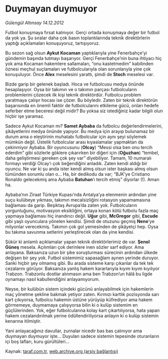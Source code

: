 # Duymayan duymuyor

*Gülengül Altınsay 14.12.2012*

<div class="yazi"><p>Futbol konuşmaya fırsat kalmıyor. Gerçi ortada konuşmaya değer bir futbol da yok ya. Şu sıralar daha çok basın toplantılarında teknik direktörlerin yaptığı açıklamaları konuşuyoruz, tartışıyoruz.</p>
<p>Bu sezon sağ olsun <b>Aykut Kocaman</b> yaptıklarıyla yine Fenerbahçe’yi gündemin başında tutmayı başarıyor. Gerçi Fenerbahçe’nin buna ihtiyacı hiç yok ama Kocaman hakemlere sallamaları, “onu kastetmedim” kabilinden öznesi meçhul suçlamaları ve futbolcularıyla olan sorunlarıyla yine çok konuşuluyor. Önce <b>Alex</b> meselesini yarattı, şimdi de <b>Stoch</b> meselesi var.  </p>
<p>Bizde garip bir gelenek başladı. Hoca ve futbolcusu medya önünde hesaplaşıyor. Oysa bir takımın ve o takımın parçası futbolcuların problemlerini çözecek ilk kişi teknik direktördür. Futbolcu problem yaratmaya çalışır hocası ise çözer. Bu böyledir. Zaten bir teknik direktörün başarısında en önemli faktör de futbolcularını etkileme gücü, onları hedefe seferber etme beceresi değil midir? Bu yoksa siz istediğiniz kadar bilgili olun hiçbir işe yaramaz. </p>
<p>Sadece Aykut Kocaman mı? <b>Samet Aybaba</b> da futbolcu değerlendirmelerini, şikâyetlerini medya önünde yapıyor. Bu medya için arayıp bulunamaz bir durum ama o eleştirinin muhatabı futbolcular için aynı şeyi söylemek mümkün değil. Üstelik futbolcular arası kıyaslamalar yapmaktan da çekinmiyor Aybaba. Bir oyuncusunu (<b>Olcay</b>) “Messi olsa ben onu tercih ederdim” gibi sözlerle göklere çıkarırken bir diğeri için (<b>Oğuzhan</b>) “tembel, daha geliştirmesi gereken çok şey var” diyebiliyor. Tamam, 10 numaralı formayı verdiği Olcay’ı çok beğendiğini anladık. Zaten kendi aldığı bir oyuncu. Ne var ki şu anda ister kendi almış olsun ister başkası almış olsun tümünden sorumlu olan o... Ha, bir dedikodu da var; “BJK’ye Cristiano Ronaldo gelecekmiş ama Aybaba <b>Batuhan</b>’ı tercih etmiş” diyorlar (!). Aman ha.</p>
<p>Aybaba’nın Ziraat Türkiye Kupası’nda Antalya’ya elenmenin ardından yine suçu kulübeye yıkması, takımın mecalsizliğini rotasyon yapamamasına bağlaması da garip. Beşiktaş Avrupa’da zaten yok. Futbolcuların yorgunluğunu, motivasyon eksikliğini, ortaya konan kötü futbolu fazla maç yapmaya bağlaması hiç inandırıcı değil. <b>Uğur</b> gibi, <b>McGregor</b> gibi, <b>Escude</b> gibi yaşlı oyunculara yönelen kendisi. Şimdi de otuzunu geçmiş <b>Nene</b>’ye milyonlar verecekmiş. Takımın çok gol yemesinden de şikâyetçi hep. Oysa bu takıma savunma setlerini yerleştirecek olan da yine kendisi.</p>
<p>Şükür ki anlamlı açıklamalar yapan teknik direktörlerimiz de var. <b>Şenol Güneş</b> mesela. Açılımları çok derinlere inen sözler sarf ediyor. Ama anlayana. Baksanıza uzun bir şike soruşturması sürecinin ardından ülkede değişen bir şey yok. Futbol sistemimiz sapasağlam aynen yerinde duruyor. Sanki hiçbir şey olmamış gibi. Bu arada sisteme karşı çıkanlar da tek tek cezalarını görüyor. Baksanıza yanlış hakem kararlarıyla kıyım kıyım kıyılıyor Trabzon. Trabzonlu dostlar alınmasın ama ben Trabzon’un hâlâ bu ligde oynamayı nasıl kabullendiğini anlayamıyorum.</p>
<p>Neyse, bir kulübün sistem içindeki gücünü anlayabilmek için hakemlerin maç yönetme şekline bakmak yetiyor zaten. Kırmızı kartlık pozisyonda sarı kart çıkıyorsa, futbolcu hakemin üstüne yürüyüp küfrediyor ama hakem görmemeye, duymamaya çalışıyorsa bilin ki o kulüp sistemim en güçlülerinden. Yok, eğer futbolcularına kolay kart çıkartılıyorsa, hata yapan hakem cezalandırılmak yerine ödüllendiriliyorsa anlayın ki o kulüp sistemin kenarına itilmiştir.</p>
<p>Yani anlayacağınız davullar, zurnalar nicedir bas bas çalınıyor ama duymayan duymuyor işte... Duyulan sadece sistemin tepesinde oturanların içi boş lafları, kuru gürültüleri...</p>
</div>

Kaynak: [taraf.com.tr](http://www.taraf.com.tr/gulengul-altinsay/makale-duymayan-duymuyor.htm), [web.archive.org (arşiv bağlantısı)](http://web.archive.org/web/20131107085013/http://www.taraf.com.tr/gulengul-altinsay/makale-duymayan-duymuyor.htm)
